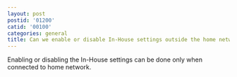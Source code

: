 ```yaml
---
layout: post
postid: '01200'
catid: '00100'
categories: general
title: Can we enable or disable In-House settings outside the home network?
---
```


Enabling or disabling the In-House settings can be done only when connected to home network.